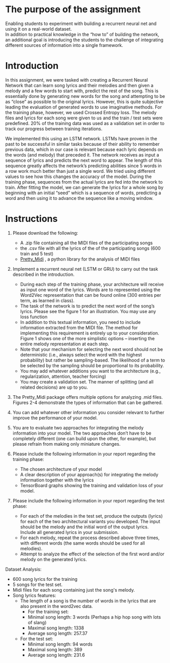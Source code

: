 # The purpose of the assignment
Enabling students to experiment with building a recurrent neural net and using it on a real-world dataset.  
In addition to practical knowledge in the “how to” of building the network,  
an additional goal is introducing the students to the challenge of integrating different sources of information into a single framework.

# Introduction
In this assignment, we were tasked with creating a Recurrent Neural Network that can learn song lyrics and their melodies and then given a melody and a few words to start with, predict the rest of the song. This is essentially done by generating new words for the song and attempting to be as “close” as possible to the original lyrics. However, this is quite subjective leading the evaluation of generated words to use imaginative methods. For the training phase, however, we used Crossed Entropy loss.
The melody files and lyrics for each song were given to us and the train / test sets were predefined. 20% of the training data was used as a validation set in order to track our progress between training iterations.

We implemented this using an LSTM network. LSTMs have proven in the past to be successful in similar tasks because of their ability to remember previous data, which in our case is relevant because each lyric depends on the words (and melody) that preceded it.
The network receives as input a sequence of lyrics and predicts the next word to appear. The length of this sequence greatly affects the network’s predicting abilities since 5 words in a row work much better than just a single word. We tried using different values to see how this changes the accuracy of the model. During the training phase, sequences from the actual lyrics are fed into the network to train. After fitting the model, we can generate the lyrics for a whole song by beginning with an initial “seed” which is a sequence of words, predicting a word and then using it to advance the sequence like a moving window.

# Instructions
1. Please download the following:
	* A .zip file containing all the MIDI files of the participating songs
	* the .csv file with all the lyrics of the of the participating songs (600 train and 5 test)
	* [Pretty_Midi](https://nbviewer.jupyter.org/github/craffel/pretty-midi/blob/master/Tutorial.ipynb) , a python library for the analysis of MIDI files

2. Implement a recurrent neural net (LSTM or GRU) to carry out the task described in the introduction.
	* During each step of the training phase, your architecture will receive as input one word of the lyrics. Words are to represented using the Word2Vec representation that can be found online (300 entries per term, as learned in class).
	* The task of the network is to predict the next word of the song’s lyrics. Please see the figure 1 for an illustration. You may use any loss function
	* In addition to this textual information, you need to include information extracted from the MIDI file. The method for implementing this requirement is entirely up to your consideration. Figure 1 shows one of the more simplistic options – inserting the entire melody representation at each step.
	* Note that your mechanism for selecting the next word should not be deterministic (i.e., always select the word with the highest probability) but rather be sampling-based. The likelihood of a term to be selected by the sampling should be proportional to its probability.
	* You may add whatever additions you want to the architecture (e.g., regularization, attention, teacher forcing)
	* You may create a validation set. The manner of splitting (and all related decisions) are up to you.

3. The Pretty_Midi package offers multiple options for analyzing .mid files.
Figures 2-4 demonstrate the types of information that can be gathered.

4. You can add whatever other information you consider relevant to further improve the performance of your model.

5. You are to evaluate two approaches for integrating the melody information into your model. The two approaches don’t have to be completely different (one can build upon the other, for example), but please refrain from making only miniature changes.

6. Please include the following information in your report regarding the training phase:
	*	The chosen architecture of your model
	*	A clear description of your approach(s) for integrating the melody information together with the lyrics
	*	TensorBoard graphs showing the training and validation loss of your model.

7. Please include the following information in your report regarding the test phase:
	*	For each of the melodies in the test set, produce the outputs (lyrics) for each of the two architectural variants you developed. The input should be the melody and the initial word of the output lyrics. Include all generated lyrics in your submission.
	*	For each melody, repeat the process described above three times, with different words (the same words should be used for all melodies).
	*	Attempt to analyze the effect of the selection of the first word and/or melody on the generated lyrics.

Dataset Analysis:
- 600 song lyrics for the training
-  5 songs for the test set.
- Midi files for each song containing just the song's melody.
- Song lyrics features:
	- The length of a song is the number of words in the lyrics that are also present in the word2vec data.
		- For the training set:
		- Minimal song length: 3 words (Perhaps a hip hop song with lots of slang)
		- Maximal song length: 1338
		- Average song length: 257.37
	- For the test set:
		- Minimal song length: 94 words
		- Maximal song length: 389
		- Average song length: 231.6




